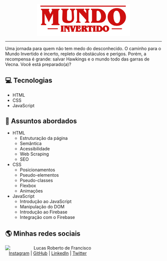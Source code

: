 <p align="center">
    <img width="300" src="./assets/images/banner/logo.svg">
</p>

-------
Uma jornada para quem não tem medo do desconhecido. O caminho para o Mundo Invertido é incerto, repleto de obstáculos e perigos. Porém, a recompensa é grande: salvar Hawkings e o mundo todo das garras de Vecna. Você está preparado(a)? 

## 💻 Tecnologias
- HTML
- CSS
- JavaScript

## 💬 Assuntos abordados
- HTML
    - Estruturação da página 
    - Semântica
    - Acessibilidade
    - Web Scraping
    - SEO
- CSS
    - Posicionamentos
    - Pseudo-elementos
    - Pseudo-classes
    - Flexbox
    - Animações 
- JavaScript
    - Introdução ao JavaScript
    - Manipulação do DOM
    - Introdução ao Firebase
    - Integração com o Firebase
     
## 🌎 Minhas redes sociais
 <p>
    <img align=left margin=10 width=80 src="https://avatars.githubusercontent.com/u/100739581?s=96&v=4"/>
    <p>&nbsp&nbsp&nbspLucas Roberto de Francisco<br>
    &nbsp&nbsp&nbsp<a href="https://www.instagram.com/luuks7/">Instagram</a>&nbsp;|&nbsp;<a href="https://github.com/lukedevelopy">GitHub</a>&nbsp;|&nbsp;<a href="https://www.linkedin.com/in/lucasrobertodefranciscodev/">LinkedIn</a>&nbsp;|&nbsp;<a href="https://twitter.com/LukeFrancisco30/">Twitter</a>&nbsp;</p>
</p>

